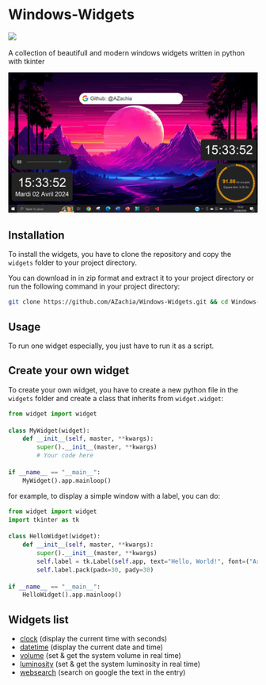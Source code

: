 # Windows-Widgets
 <img src="https://skillicons.dev/icons?i=py,windows" />

A collection of beautifull and modern windows widgets written in python with tkinter

![](assets/screenshot.png)

## Installation
To install the widgets, you have to clone the repository and copy the `widgets` folder to your project directory.

You can download in in zip format and extract it to your project directory or run the following command in your project directory:

```bash
git clone https://github.com/AZachia/Windows-Widgets.git && cd Windows-Widgets
```

## Usage
To run one widget especially, you just have to run it as a script.

## Create your own widget
To create your own widget, you have to create a new python file in the `widgets` folder and create a class that inherits from `widget.widget`:

```python
from widget import widget

class MyWidget(widget):
    def __init__(self, master, **kwargs):
        super().__init__(master, **kwargs)
        # Your code here

if __name__ == "__main__":
    MyWidget().app.mainloop()
```

for example, to display a simple window with a label, you can do:

```python
from widget import widget
import tkinter as tk

class HelloWidget(widget):
    def __init__(self, master, **kwargs):
        super().__init__(master, **kwargs)
        self.label = tk.Label(self.app, text="Hello, World!", font=("Arial", 20))
        self.label.pack(padx=30, pady=30)

if __name__ == "__main__":
    HelloWidget().app.mainloop()
```

## Widgets list
- [clock](clock.py) (display the current time with seconds)
- [datetime](datetime.py) (display the current date and time)
- [volume](volume.py) (set & get the system volume in real time)
- [luminosity](luminosity.py) (set & get the system luminosity in real time)
- [websearch](websearch.py) (search on google the text in the entry)